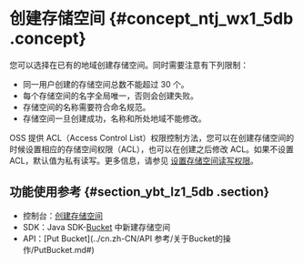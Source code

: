 # 创建存储空间 {#concept_ntj_wx1_5db .concept}

您可以选择在已有的地域创建存储空间。同时需要注意有下列限制：

-   同一用户创建的存储空间总数不能超过 30 个。
-   每个存储空间的名字全局唯一，否则会创建失败。
-   存储空间的名称需要符合命名规范。
-   存储空间一旦创建成功，名称和所处地域不能修改。

OSS 提供 ACL（Access Control List）权限控制方法，您可以在创建存储空间的时候设置相应的存储空间权限（ACL），也可以在创建之后修改 ACL。如果不设置 ACL，默认值为私有读写。更多信息，请参见 [设置存储空间读写权限](cn.zh-CN/开发指南/管理存储空间/设置存储空间读写权限（ACL）.md#)。

## 功能使用参考 {#section_ybt_lz1_5db .section}

-   控制台：[创建存储空间](../cn.zh-CN//创建存储空间.md#)
-   SDK：Java SDK-[Bucket](https://help.aliyun.com/document_detail/32012.html) 中新建存储空间
-   API：[Put Bucket](../cn.zh-CN/API 参考/关于Bucket的操作/PutBucket.md#)

